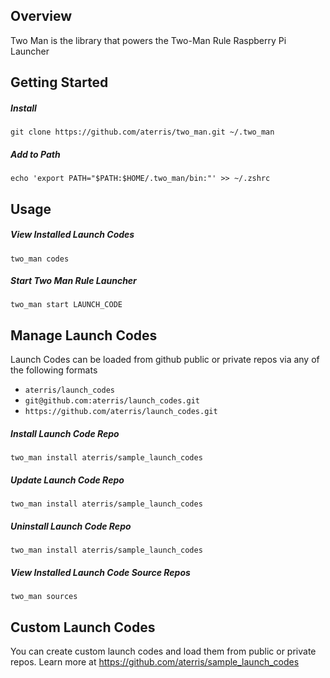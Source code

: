 ## Overview

Two Man is the library that powers the Two-Man Rule Raspberry Pi Launcher

## Getting Started

##### Install

````
git clone https://github.com/aterris/two_man.git ~/.two_man
````

##### Add to Path

````
echo 'export PATH="$PATH:$HOME/.two_man/bin:"' >> ~/.zshrc
````

## Usage

##### View Installed Launch Codes
````
two_man codes
````

##### Start Two Man Rule Launcher

````
two_man start LAUNCH_CODE
````

## Manage Launch Codes

Launch Codes can be loaded from github public or private repos via any of the following formats

* `aterris/launch_codes`
* `git@github.com:aterris/launch_codes.git`
* `https://github.com/aterris/launch_codes.git`


##### Install Launch Code Repo
````
two_man install aterris/sample_launch_codes
````

##### Update Launch Code Repo
````
two_man install aterris/sample_launch_codes
````

##### Uninstall Launch Code Repo
````
two_man install aterris/sample_launch_codes
````

##### View Installed Launch Code Source Repos
````
two_man sources
````

## Custom Launch Codes

You can create custom launch codes and load them from public or private repos. Learn more at https://github.com/aterris/sample_launch_codes
